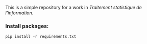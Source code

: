 This is a simple repository for a work in *Traitement statistique de l'information*.

### Install packages:

```
pip install -r requirements.txt
```

